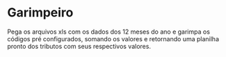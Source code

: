 # Garimpeiro
Pega os arquivos xls com os dados dos 12 meses do ano e garimpa os códigos pré configurados, somando os valores e retornando uma planilha pronto dos tributos com seus respectivos valores.
